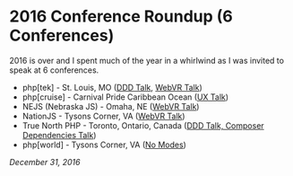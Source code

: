 # 2016 Conference Roundup (6 Conferences)

2016 is over and I spent much of the year in a whirlwind as I was invited to speak at 6 conferences.

- php[tek] - St. Louis, MO ([DDD Talk](/blog/2016/domain-driven-design-deconstructed/), [WebVR Talk](/blog/2016/virtual-reality-and-augmented-reality-web-apps/))
- php[cruise] - Carnival Pride Caribbean Ocean ([UX Talk](/blog/2016/php-cruise/))
- NEJS (Nebraska JS) - Omaha, NE ([WebVR Talk](/blog/2016/nejs-virtual-reality-and-augmented-reality-web-apps/))
- NationJS - Tysons Corner, VA ([WebVR Talk](/blog/2016/nation-js-webvr-the-next-frontier/))
- True North PHP - Toronto, Ontario, Canada ([DDD Talk, Composer Dependencies Talk](/blog/2016/two-talks-at-true-north-php/))
- php[world] - Tysons Corner, VA ([No Modes](/blog/2016/no-modes-php-world/))


*December 31, 2016*